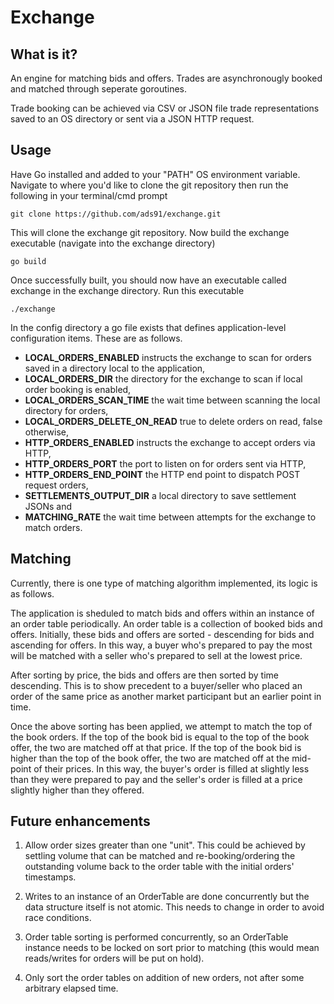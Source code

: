 # Exchange

## What is it?

An engine for matching bids and offers. Trades are asynchronougly booked and matched through seperate goroutines.

Trade booking can be achieved via CSV or JSON file trade representations saved to an OS directory or sent via a JSON HTTP request.

## Usage

Have Go installed and added to your "PATH" OS environment variable. Navigate to where you'd like to clone the git repository then run the following in your terminal/cmd prompt

    git clone https://github.com/ads91/exchange.git

This will clone the exchange git repository. Now build the exchange executable (navigate into the exchange directory)

    go build

Once successfully built, you should now have an executable called exchange in the exchange directory. Run this executable

    ./exchange

In the config directory a go file exists that defines application-level configuration items. These are as follows.

- **LOCAL_ORDERS_ENABLED** instructs the exchange to scan for orders saved in a directory local to the application,
- **LOCAL_ORDERS_DIR** the directory for the exchange to scan if local order booking is enabled,
- **LOCAL_ORDERS_SCAN_TIME** the wait time between scanning the local directory for orders,
- **LOCAL_ORDERS_DELETE_ON_READ** true to delete orders on read, false otherwise,
- **HTTP_ORDERS_ENABLED** instructs the exchange to accept orders via HTTP,
- **HTTP_ORDERS_PORT** the port to listen on for orders sent via HTTP,
- **HTTP_ORDERS_END_POINT** the HTTP end point to dispatch POST request orders,
- **SETTLEMENTS_OUTPUT_DIR** a local directory to save settlement JSONs and
- **MATCHING_RATE** the wait time between attempts for the exchange to match orders.

## Matching

Currently, there is one type of matching algorithm implemented, its logic is as follows.

The application is sheduled to match bids and offers within an instance of an order table periodically. An order table is a collection of booked bids and offers. Initially, these bids and offers are sorted - descending for bids and ascending for offers. In this way, a buyer who's prepared to pay the most will be matched with a seller who's prepared to sell at the lowest price.

After sorting by price, the bids and offers are then sorted by time descending. This is to show precedent to a buyer/seller who placed an order of the same price as another market participant but an earlier point in time.

Once the above sorting has been applied, we attempt to match the top of the book orders. If the top of the book bid is equal to the top of the book offer, the two are matched off at that price. If the top of the book bid is higher than the top of the book offer, the two are matched off at the mid-point of their prices. In this way, the buyer's order is filled at slightly less than they were prepared to pay and the seller's order is filled at a price slightly higher than they offered.

## Future enhancements

1. Allow order sizes greater than one "unit". This could be achieved by settling volume that can be matched and re-booking/ordering the outstanding volume back to the order table with the initial orders' timestamps.

2. Writes to an instance of an OrderTable are done concurrently but the data structure itself is not atomic. This needs to change in order to avoid race conditions.

3. Order table sorting is performed concurrently, so an OrderTable instance needs to be locked on sort prior to matching (this would mean reads/writes for orders will be put on hold).

4. Only sort the order tables on addition of new orders, not after some arbitrary elapsed time.
